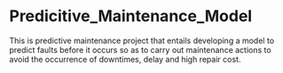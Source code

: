 # Predicitive_Maintenance_Model
This is predictive maintenance project that entails developing a model to predict faults before it occurs so as to carry out maintenance actions to avoid the occurrence of downtimes, delay and high repair cost.

